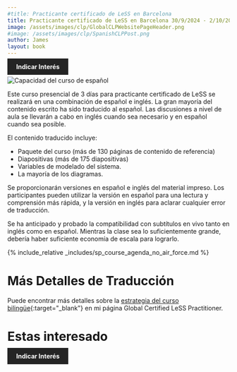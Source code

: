 ```yaml
---
#title: Practicante certificado de LeSS en Barcelona
title: Practicante certificado de LeSS en Barcelona 30/9/2024 - 2/10/2024
image: /assets/images/clp/GlobalCLPWebsitePageHeader.png
#image: /assets/images/clp/SpanishCLPPost.png
author: James
layout: book
---
```


<a class="wx-button" href="https://forms.gle/sRqx5tqA5qA4Ktoq5" style="background:rgba(36,36,36,1);color:white;padding:10px 20px;text-decoration:none;font-weight:bold;" target="_blank">Indicar Interés</a>

![Capacidad del curso de español](/assets/images/clp/SpanishCLPPost.png)

Este curso presencial de 3 días para practicante certificado de LeSS se realizará en una combinación de español e inglés. La gran mayoría del contenido escrito ha sido traducido al español. Las discusiones a nivel de aula se llevarán a cabo en inglés cuando sea necesario y en español cuando sea posible.

El contenido traducido incluye:
* Paquete del curso (más de 130 páginas de contenido de referencia)
* Diapositivas (más de 175 diapositivas)
* Variables de modelado del sistema.
* La mayoría de los diagramas.

Se proporcionarán versiones en español e inglés del material impreso. Los participantes pueden utilizar la versión en español para una lectura y comprensión más rápida, y la versión en inglés para aclarar cualquier error de traducción.

Se ha anticipado y probado la compatibilidad con subtítulos en vivo tanto en inglés como en español. Mientras la clase sea lo suficientemente grande, debería haber suficiente economía de escala para lograrlo.

{% include_relative _includes/sp_course_agenda_no_air_force.md %}

# Más Detalles de Traducción

Puede encontrar más detalles sobre la [estrategia del curso bilingüe](https://agilecarpentry.com/clp/sp_global/#ingl%C3%A9s-e-idioma-local){:target="_blank"} en mi página Global Certified LeSS Practitioner.

# Estas interesado

<a class="wx-button" href="https://forms.gle/sRqx5tqA5qA4Ktoq5" style="background:rgba(36,36,36,1);color:white;padding:10px 20px;text-decoration:none;font-weight:bold;" target="_blank">Indicar Interés</a>